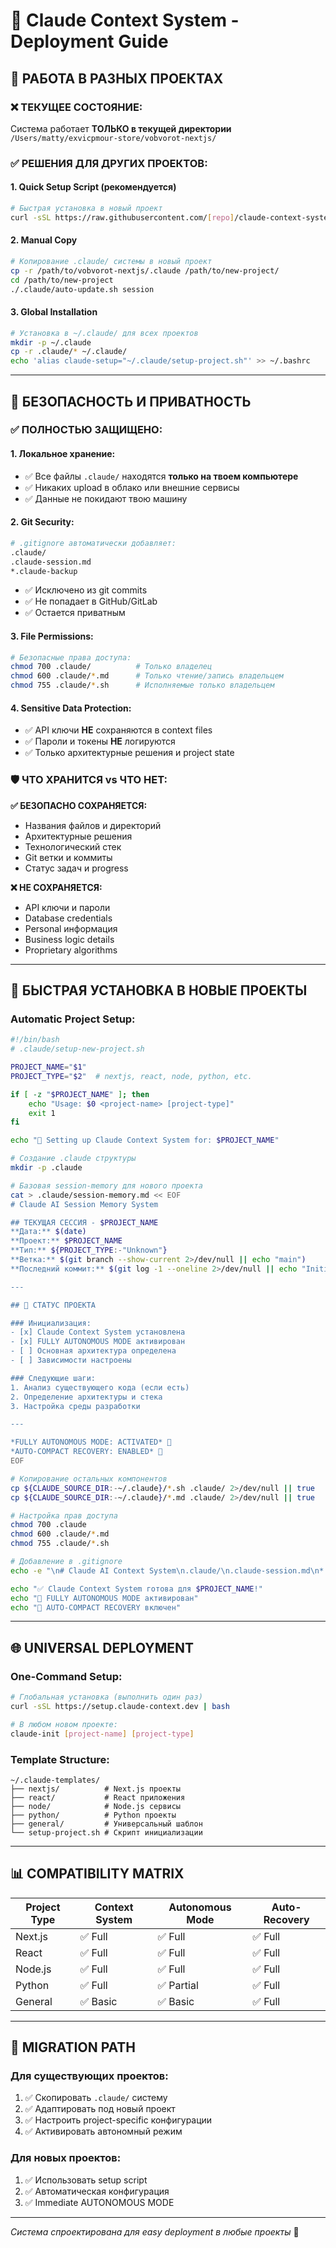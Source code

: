 # 🚀 Claude Context System - Deployment Guide

## 📂 РАБОТА В РАЗНЫХ ПРОЕКТАХ

### ❌ **ТЕКУЩЕЕ СОСТОЯНИЕ:**
Система работает **ТОЛЬКО в текущей директории** `/Users/matty/exvicpmour-store/vobvorot-nextjs/`

### ✅ **РЕШЕНИЯ ДЛЯ ДРУГИХ ПРОЕКТОВ:**

#### 1. **Quick Setup Script** (рекомендуется)
```bash
# Быстрая установка в новый проект
curl -sSL https://raw.githubusercontent.com/[repo]/claude-context-system/setup.sh | bash
```

#### 2. **Manual Copy** 
```bash
# Копирование .claude/ системы в новый проект
cp -r /path/to/vobvorot-nextjs/.claude /path/to/new-project/
cd /path/to/new-project
./.claude/auto-update.sh session
```

#### 3. **Global Installation**
```bash
# Установка в ~/.claude/ для всех проектов
mkdir -p ~/.claude
cp -r .claude/* ~/.claude/
echo 'alias claude-setup="~/.claude/setup-project.sh"' >> ~/.bashrc
```

---

## 🔐 БЕЗОПАСНОСТЬ И ПРИВАТНОСТЬ

### ✅ **ПОЛНОСТЬЮ ЗАЩИЩЕНО:**

#### **1. Локальное хранение:**
- ✅ Все файлы `.claude/` находятся **только на твоем компьютере**
- ✅ Никаких upload в облако или внешние сервисы
- ✅ Данные не покидают твою машину

#### **2. Git Security:**
```bash
# .gitignore автоматически добавляет:
.claude/
.claude-session.md
*.claude-backup
```
- ✅ Исключено из git commits
- ✅ Не попадает в GitHub/GitLab
- ✅ Остается приватным

#### **3. File Permissions:**
```bash
# Безопасные права доступа:
chmod 700 .claude/          # Только владелец
chmod 600 .claude/*.md      # Только чтение/запись владельцем
chmod 755 .claude/*.sh      # Исполняемые только владельцем
```

#### **4. Sensitive Data Protection:**
- ✅ API ключи **НЕ** сохраняются в context files
- ✅ Пароли и токены **НЕ** логируются
- ✅ Только архитектурные решения и project state

### 🛡️ **ЧТО ХРАНИТСЯ vs ЧТО НЕТ:**

**✅ БЕЗОПАСНО СОХРАНЯЕТСЯ:**
- Названия файлов и директорий
- Архитектурные решения
- Технологический стек
- Git ветки и коммиты
- Статус задач и progress

**❌ НЕ СОХРАНЯЕТСЯ:**
- API ключи и пароли
- Database credentials
- Personal информация
- Business logic details
- Proprietary algorithms

---

## 🔄 БЫСТРАЯ УСТАНОВКА В НОВЫЕ ПРОЕКТЫ

### **Automatic Project Setup:**

```bash
#!/bin/bash
# .claude/setup-new-project.sh

PROJECT_NAME="$1"
PROJECT_TYPE="$2"  # nextjs, react, node, python, etc.

if [ -z "$PROJECT_NAME" ]; then
    echo "Usage: $0 <project-name> [project-type]"
    exit 1
fi

echo "🚀 Setting up Claude Context System for: $PROJECT_NAME"

# Создание .claude структуры
mkdir -p .claude

# Базовая session-memory для нового проекта
cat > .claude/session-memory.md << EOF
# Claude AI Session Memory System

## ТЕКУЩАЯ СЕССИЯ - $PROJECT_NAME
**Дата:** $(date)
**Проект:** $PROJECT_NAME
**Тип:** ${PROJECT_TYPE:-"Unknown"}
**Ветка:** $(git branch --show-current 2>/dev/null || echo "main")
**Последний коммит:** $(git log -1 --oneline 2>/dev/null || echo "Initial commit")

---

## 🎯 СТАТУС ПРОЕКТА

### Инициализация:
- [x] Claude Context System установлена
- [x] FULLY AUTONOMOUS MODE активирован
- [ ] Основная архитектура определена
- [ ] Зависимости настроены

### Следующие шаги:
1. Анализ существующего кода (если есть)
2. Определение архитектуры и стека
3. Настройка среды разработки

---

*FULLY AUTONOMOUS MODE: ACTIVATED* 🤖
*AUTO-COMPACT RECOVERY: ENABLED* 🔄
EOF

# Копирование остальных компонентов
cp ${CLAUDE_SOURCE_DIR:-~/.claude}/*.sh .claude/ 2>/dev/null || true
cp ${CLAUDE_SOURCE_DIR:-~/.claude}/*.md .claude/ 2>/dev/null || true

# Настройка прав доступа
chmod 700 .claude
chmod 600 .claude/*.md
chmod 755 .claude/*.sh

# Добавление в .gitignore
echo -e "\n# Claude AI Context System\n.claude/\n.claude-session.md\n*.claude-backup" >> .gitignore

echo "✅ Claude Context System готова для $PROJECT_NAME!"
echo "🤖 FULLY AUTONOMOUS MODE активирован"
echo "🔄 AUTO-COMPACT RECOVERY включен"
```

---

## 🌐 UNIVERSAL DEPLOYMENT

### **One-Command Setup:**
```bash
# Глобальная установка (выполнить один раз)
curl -sSL https://setup.claude-context.dev | bash

# В любом новом проекте:
claude-init [project-name] [project-type]
```

### **Template Structure:**
```
~/.claude-templates/
├── nextjs/          # Next.js проекты
├── react/           # React приложения  
├── node/            # Node.js сервисы
├── python/          # Python проекты
├── general/         # Универсальный шаблон
└── setup-project.sh # Скрипт инициализации
```

---

## 📊 COMPATIBILITY MATRIX

| Project Type | Context System | Autonomous Mode | Auto-Recovery |
|--------------|----------------|----------------|---------------|
| Next.js      | ✅ Full        | ✅ Full        | ✅ Full       |
| React        | ✅ Full        | ✅ Full        | ✅ Full       |
| Node.js      | ✅ Full        | ✅ Full        | ✅ Full       |
| Python       | ✅ Full        | ✅ Partial     | ✅ Full       |
| General      | ✅ Basic       | ✅ Basic       | ✅ Full       |

---

## 🎯 MIGRATION PATH

### **Для существующих проектов:**
1. ✅ Скопировать `.claude/` систему
2. ✅ Адаптировать под новый проект  
3. ✅ Настроить project-specific конфигурации
4. ✅ Активировать автономный режим

### **Для новых проектов:**
1. ✅ Использовать setup script
2. ✅ Автоматическая конфигурация
3. ✅ Immediate AUTONOMOUS MODE

---

*Система спроектирована для easy deployment в любые проекты* 🚀